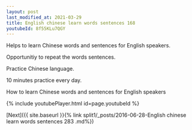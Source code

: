 ```yaml
---
layout: post
last_modified_at: 2021-03-29
title: English chinese learn words sentences 168 
youtubeId: 8f55KLu7QGY
---
```

 
 
Helps to learn Chinese words and sentences for English speakers.

Opportunitiy to repeat the words sentences. 

Practice Chinese language. 
 
10 minutes practice every day. 
 
How to learn Chinese words and sentences for English speakers 
 
{% include youtubePlayer.html id=page.youtubeId %}
 
 
[Next]({{ site.baseurl }}{% link  split1/_posts/2016-06-28-English chinese learn words sentences 283 .md%})
 
